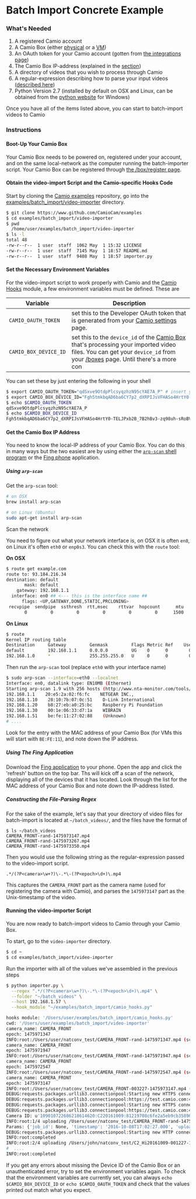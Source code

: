 Batch Import Concrete Example
========================

### What's Needed

1. A registered Camio account
2. A Camio Box (either [physical](https://www.camio.com/box) or a [VM](https://www.camio.com/box/vm))
3. An OAuth token for your Camio account (gotten from [the integrations page](https://www.camio.com/settings/integrations))
4. The Camio Box IP-address (explained in the [section](#get-the-camio-box-ip-address))
5. A directory of videos that you wish to process through Camio
6. A regular-expression describing how to parse your input videos ([described here](#constructing-the-file-parsing-regex))
7. Python Version 2.7 (installed by default on OSX and Linux, can be obtained from the [python website](https://www.python.org/downloads/windows/) for Windows)

Once you have all of the items listed above, you can start to batch-import videos to Camio

### Instructions

#### Boot-Up Your Camio Box

Your Camio Box needs to be powered on, registered under your account, and on the same local-network as the computer running the batch-importer script.
Your Camio Box can be registered through [the /box/register page](https://www.camio.com/box/register).

#### Obtain the video-import Script and the Camio-specific Hooks Code

Start by cloning the [Camio examples](https://www.github.com/CamioCam/examples) repository, go into the 
[examples/batch_import/video-importer](examples/batch_import/video-importer) directory.

```sh
$ git clone https://www.github.com/CamioCam/examples
$ cd examples/batch_import/video-importer
$ pwd
  /home/user/examples/batch_import/video-importer
$ ls -l
total 48
-rw-r--r--  1 user  staff  1062 May  1 15:32 LICENSE
-rw-r--r--  1 user  staff  7145 May  1 18:57 README.md
-rw-r--r--  1 user  staff  9408 May  1 18:57 importer.py

```

#### Set the Necessary Environment Variables

For the video-import script to work properly with Camio and the [Camio Hooks](examples/batch_import/camio_hooks.py) module, a few environment 
variables must be defined. These are

| Variable | Description |
| -------- | ------------|
| `CAMIO_OAUTH_TOKEN` | set this to the Developer OAuth token that is generated from your [Camio settings](https://camio.com/settings/integrations#api) page. |
| `CAMIO_BOX_DEVICE_ID` | set this to the `device_id` of the [Camio Box](https://camio.com/box) that's processing your imported video files. You can get your  `device_id` from your [/boxes](https://camio.com/boxes) page. Until there's a more con

You can set these by just entering the following in your shell

```sh
$ export CAMIO_OAUTH_TOKEN="qdSxve9OtdpPlcsyqzhzN95cYAE7A_P" # insert your oauth token here
$ export CAMIO_BOX_DEVICE_ID="Fgh5tmkbqAD6ba6CY7p2_dXRPIJsVFHASo4HrtY0-TELJPxb2B_7B2hBv3-zq98uh-sRoBVgaonxCMpi4CAmLkvmT0fz"
$ echo $CAMIO_OAUTH_TOKEN
qdSxve9OtdpPlcsyqzhzN95cYAE7A_P
$ echo $CAMIO_BOX_DEVICE_ID
Fgh5tmkbqAD6ba6CY7p2_dXRPIJsVFHASo4HrtY0-TELJPxb2B_7B2hBv3-zq98uh-sRoBVgaonxCMpi4CAmLkvmT0fz
```

#### Get the Camio Box IP Address

You need to know the local-IP address of your Camio Box. You can do this in many ways but the two easiest are 
by using either the [`arp-scan` shell program](#using-arp-scan) or the [Fing phone](#using-the-fing-application) application. 
##### Using `arp-scan`

Get the `arp-scan` tool:

```sh
# on OSX
brew install arp-scan

# on Linux (Ubuntu)
sudo apt-get install arp-scan
```

Scan the network

You need to figure out what your network interface is, on OSX it is often `en0`, on Linux it's often `eth0` or `enp0s3`. You can check this
with the `route` tool:

**On OSX**
```sh
$ route get example.com   
route to: 93.184.216.34
destination: default
       mask: default
    gateway: 192.168.1.1
  interface: en0 ## <--- this is the interface name ##
      flags: <UP,GATEWAY,DONE,STATIC,PRCLONING>
 recvpipe  sendpipe  ssthresh  rtt,msec    rttvar  hopcount      mtu     expire
       0         0         0         0         0         0      1500         0
```

**On Linux**
```sh
$ route
Kernel IP routing table
Destination     Gateway         Genmask         Flags Metric Ref    Use Iface 
default         192.168.1.1     0.0.0.0         UG    0      0        0 enp0s3 ## <-- this is the interface name
192.168.1.0     *               255.255.255.0   U     0      0        0 enp0s3
``` 

Then run the `arp-scan` tool (replace `eth0` with your interface name)
```sh
$ sudo arp-scan --interface=eth0 --localnet 
Interface: en0, datalink type: EN10MB (Ethernet)
Starting arp-scan 1.9 with 256 hosts (http://www.nta-monitor.com/tools/arp-scan/)
192.168.1.1    20:e5:2a:02:f6:fc    NETGEAR INC.,
192.168.1.10    28:10:7b:07:0c:51    D-Link International
192.168.1.20    b8:27:eb:a0:25:bc    Raspberry Pi Foundation
192.168.1.30    00:1e:06:33:d7:1a    WIBRAIN
192.168.1.51    be:fe:11:27:02:88    (Unknown)
# ....
```

Look for the entry with the MAC address of your Camio Box (for VMs this will start with `BE:FE:11`), and note down the IP address.

##### Using The Fing Application

Download the [Fing application](https://www.fing.io/) to your phone. Open the app and click the 'refresh' button on the top bar. Ths will kick off a scan
of the network, displaying all of the devices that it has located. Look through the list for the MAC address of your Camio Box and note down the IP-address listed.


##### Constructing the File-Parsing Regex

For the sake of the example, let's say that your directory of video files for batch-import is located at `~/batch_videos/`, and the files have the
format of 

```
$ ls ~/batch_videos
CAMERA_FRONT-rand-1475973147.mp4
CAMERA_FRONT-rand-1475973267.mp4
CAMERA_FRONT-rand-1475973350.mp4
```

Then you would use the following string as the regular-expression passed to the video-import script.

`.*/(?P<camera>\w+?)\-.*\-(?P<epoch>\d+)\.mp4`

This captures the `CAMERA_FRONT` part as the camera name (used for registering the camera with Camio), and parses the `1475973147` part as the Unix-timestamp
of the video.

####  Running the video-importer Script

You are now ready to batch-import videos to Camio through your Camio Box. 

To start, go to the `video-importer` directory.

```sh
$ cd ~
$ cd examples/batch_import/video-importer
```

Run the importer with all of the values we've assembled in the previous steps

```bash
$ python importer.py \
  --regex ".*/(?P<camera>\w+?)\-.*\-(?P<epoch>\d+)\.mp4" \
  --folder "~/batch_videos" \
  --host 192.168.1.57 \
  --hook_module "~/examples/batch_import/camio_hooks.py"

hooks module: '/Users/user/examples/batch_import/camio_hooks.py'
cwd: '/Users/user/examples/batch_import/video-importer'
camera_name: CAMERA_FRONT
epoch: 1475971347
INFO:root:/Users/user/natconv_test/CAMERA_FRONT-rand-1475971347.mp4 (scheduled for upload)
camera_name: CAMERA_FRONT
epoch: 1475971947
INFO:root:/Users/user/natconv_test/CAMERA_FRONT-rand-1475971947.mp4 (scheduled for upload)
camera_name: CAMERA_FRONT
epoch: 1475972547
INFO:root:/Users/user/natconv_test/CAMERA_FRONT-rand-1475972547.mp4 (scheduled for upload)
camera_name: CAMERA_FRONT
epoch: 1475973147
INFO:root:/Users/user/natconv_test/CAMERA_FRONT-003227-1475973147.mp4 (scheduled for upload)
DEBUG:requests.packages.urllib3.connectionpool:Starting new HTTPS connection (1): test.camio.com
DEBUG:requests.packages.urllib3.connectionpool:https://test.camio.com:443 "POST /api/cameras/discovered HTTP/1.1" 200 3244
DEBUG:requests.packages.urllib3.connectionpool:Starting new HTTPS connection (1): test.camio.com
DEBUG:requests.packages.urllib3.connectionpool:https://test.camio.com:443 "GET /api/cameras/discovered HTTP/1.1" 200 3402
Camera ID: u'109010722686218614620:C220161009:81219708c6fe2a5eb9cb35896b8ed78610ce9c6f'
INFO:root:1/4 uploading /Users/user/natconv_test/CAMERA_FRONT-rand-1475971347.mp4
Params: {'job_id': None, 'timestamp': '2016-10-08T17:02:27.000', 'uploaded_on': None, 'filename': '/Users/user/natconv_test/CAMERA_FRONT-rand-1475971347.mp4', 'shard_id': None, 'camera': 'CAMERA_FRONT', 'given_name': 'CAMERA_FRONT.2016-10-08T17:02:27.000.4b0bef93c8b4f6a26f5081630b8ad9fb87bb80e0.mp4', 'key': '4b0bef93c8b4f6a26f5081630b8ad9fb87bb80e0', 'discovered_on': '2017-05-05T12:59:12.476759', 'lat': None, 'lng': None, 'confirmed_on': None, 'size': 372157776}
DEBUG:requests.packages.urllib3.connectionpool:Starting new HTTP connection (1): 192.168.1.13
INFO:root:completed
INFO:root:2/4 uploading /Users/john/natconv_test/C2_Hi20161009-001227-1475971947.mp4
#  ....
INFO:root:completed
```

If you get any errors about missing the Device ID of the Camio Box or an unauthenticated error, try to set the environment variables again. To check that the environment variables
are currently set, you can always `echo $CAMIO_BOX_DEVICE_ID` or `echo $CAMIO_OAUTH_TOKEN` and check that the values printed out match what you expect.
